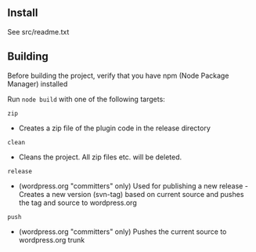 ## Install

See src/readme.txt

## Building

Before building the project, verify that you have npm (Node Package Manager) installed

Run `node build` with one of the following targets:

`zip`

- Creates a zip file of the plugin code in the release directory

`clean`

- Cleans the project. All zip files etc. will be deleted.

`release`

- (wordpress.org "committers" only) Used for publishing a new release - Creates a new version (svn-tag)  based on current source and pushes the tag and source to wordpress.org

`push`

- (wordpress.org "committers" only) Pushes the current source to wordpress.org trunk
